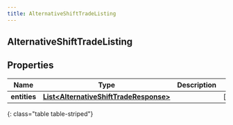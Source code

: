 ```yaml
---
title: AlternativeShiftTradeListing
---
```

## AlternativeShiftTradeListing


## Properties

| Name | Type | Description | Notes |
| ------------ | ------------- | ------------- | ------------- |
| **entities** | <!----><!---->[**List&lt;AlternativeShiftTradeResponse&gt;**](AlternativeShiftTradeResponse.html)<!----> |  |  [optional] |
{: class="table table-striped"}



